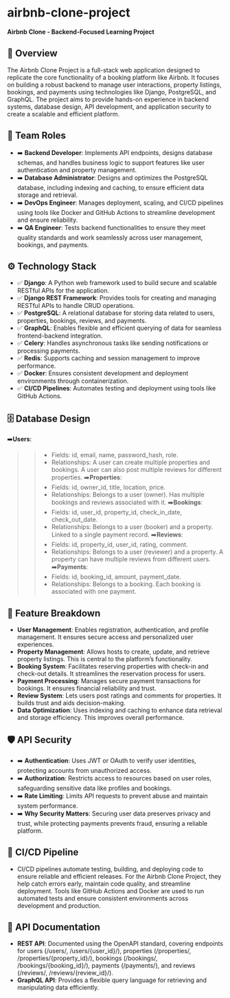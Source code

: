 # airbnb-clone-project
**Airbnb Clone - Backend-Focused Learning Project**

## 🚀 Overview 
The Airbnb Clone Project is a full-stack web application designed to replicate the core functionality of a booking platform like Airbnb. It focuses on building a robust backend to manage user interactions, property listings, bookings, and payments using technologies like Django, PostgreSQL, and GraphQL. The project aims to provide hands-on experience in backend systems, database design, API development, and application security to create a scalable and efficient platform.

## 👥 Team Roles
- ➡️ **Backend Developer**: Implements API endpoints, designs database schemas, and handles business logic to support features like user authentication and property management.
- ➡️ **Database Administrator**: Designs and optimizes the PostgreSQL database, including indexing and caching, to ensure efficient data storage and retrieval.
- ➡️ **DevOps Engineer**: Manages deployment, scaling, and CI/CD pipelines using tools like Docker and GitHub Actions to streamline development and ensure reliability. 
- ➡️ **QA Engineer**: Tests backend functionalities to ensure they meet quality standards and work seamlessly across user management, bookings, and payments.

## ⚙️ Technology Stack
- ✅ **Django**: A Python web framework used to build secure and scalable RESTful APIs for the application.
- ✅ **Django REST Framework**: Provides tools for creating and managing RESTful APIs to handle CRUD operations. 
- ✅ **PostgreSQL**: A relational database for storing data related to users, properties, bookings, reviews, and payments. 
- ✅ **GraphQL**: Enables flexible and efficient querying of data for seamless frontend-backend integration.
- ✅ **Celery**: Handles asynchronous tasks like sending notifications or processing payments.
- ✅ **Redis**: Supports caching and session management to improve performance. 
- ✅ **Docker**: Ensures consistent development and deployment environments through containerization.
- ✅ **CI/CD Pipelines**: Automates testing and deployment using tools like GitHub Actions.

 ## 🗄️ Database Design
➡️**Users**:
 >>- Fields: id, email, name, password_hash, role.
 >>- Relationships: A user can create multiple properties and bookings. A user can also post multiple reviews for different properties.
➡️**Properties**:
 >>- Fields: id, owner_id, title, location, price.
 >>- Relationships: Belongs to a user (owner). Has multiple bookings and reviews associated with it.
➡️**Bookings**:
 >>- Fields: id, user_id, property_id, check_in_date, check_out_date.
 >>- Relationships: Belongs to a user (booker) and a property. Linked to a single payment record.
➡️**Reviews**:
 >>- Fields: id, property_id, user_id, rating, comment.
 >>- Relationships: Belongs to a user (reviewer) and a property. A property can have multiple reviews from different users.
➡️**Payments**:
 >>- Fields: id, booking_id, amount, payment_date.
 >>- Relationships: Belongs to a booking. Each booking is associated with one payment.

## 🌟 Feature Breakdown
- **User Management**: Enables registration, authentication, and profile management. It ensures secure access and personalized user experiences.
- **Property Management**: Allows hosts to create, update, and retrieve property listings. This is central to the platform’s functionality.
- **Booking System**: Facilitates reserving properties with check-in and check-out details. It streamlines the reservation process for users.
- **Payment Processing**: Manages secure payment transactions for bookings. It ensures financial reliability and trust.
- **Review System**: Lets users post ratings and comments for properties. It builds trust and aids decision-making.
- **Data Optimization**: Uses indexing and caching to enhance data retrieval and storage efficiency. This improves overall performance.

## 🛡️ API Security
- ➡️ **Authentication**: Uses JWT or OAuth to verify user identities, protecting accounts from unauthorized access.
- ➡️ **Authorization**: Restricts access to resources based on user roles, safeguarding sensitive data like profiles and bookings.
- ➡️ **Rate Limiting**: Limits API requests to prevent abuse and maintain system performance.
- ➡️ **Why Security Matters**: Securing user data preserves privacy and trust, while protecting payments prevents fraud, ensuring a reliable platform.

## 🔄 CI/CD Pipeline
- CI/CD pipelines automate testing, building, and deploying code to ensure reliable and efficient releases. For the Airbnb Clone Project, they help catch errors early, maintain code quality, and streamline deployment. Tools like GitHub Actions and Docker are used to run automated tests and ensure consistent environments across development and production.

## 📜 API Documentation
- **REST API**: Documented using the OpenAPI standard, covering endpoints for users (/users/, /users/{user_id}/), properties (/properties/, /properties/{property_id}/), bookings (/bookings/, /bookings/{booking_id}/), payments (/payments/), and reviews (/reviews/, /reviews/{review_id}/).
- **GraphQL API**: Provides a flexible query language for retrieving and manipulating data efficiently.
